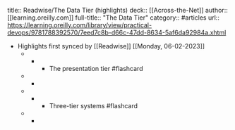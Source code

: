 title:: Readwise/The Data Tier (highlights)
deck:: [[Across-the-Net]]
author:: [[learning.oreilly.com]]
full-title:: "The Data Tier"
category:: #articles
url:: https://learning.oreilly.com/library/view/practical-devops/9781788392570/7eed7c8b-d66c-47dd-8634-5af6da92984a.xhtml

- Highlights first synced by [[Readwise]] [[Monday, 06-02-2023]]
	- -
		- The presentation tier #flashcard
	- -
	- -
		- Three-tier systems #flashcard
	- -
